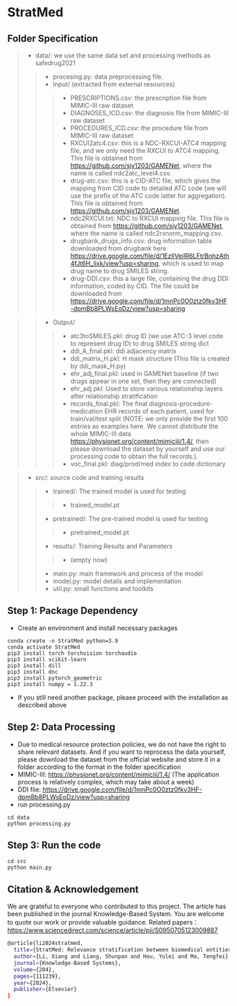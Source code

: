 # StratMed

## Folder Specification

> - data/: we use the same data set and processing methods as safedrug2021
>> - procesing.py: data preprocessing file.  
>> - Input/ (extracted from external resources)
>>> - PRESCRIPTIONS.csv: the prescription file from MIMIC-III raw dataset  
>>> - DIAGNOSES_ICD.csv: the diagnosis file from MIMIC-III raw dataset  
>>> - PROCEDURES_ICD.csv: the procedure file from MIMIC-III raw dataset  
>>> - RXCUI2atc4.csv: this is a NDC-RXCUI-ATC4 mapping file, and we only need the RXCUI to ATC4 mapping. This file is obtained from https://github.com/sjy1203/GAMENet, where the name is called ndc2atc_level4.csv.  
>>> - drug-atc.csv: this is a CID-ATC file, which gives the mapping from CID code to detailed ATC code (we will use the prefix of the ATC code latter for aggregation). This file is obtained from https://github.com/sjy1203/GAMENet.  
>>> - ndc2RXCUI.txt: NDC to RXCUI mapping file. This file is obtained from https://github.com/sjy1203/GAMENet, where the name is called ndc2rxnorm_mapping.csv.  
>>> - drugbank_drugs_info.csv: drug information table downloaded from drugbank here https://drive.google.com/file/d/1EzIlVeiIR6LFtrBnhzAth4fJt6H_ljxk/view?usp=sharing, which is used to map drug name to drug SMILES string.  
>>> - drug-DDI.csv: this a large file, containing the drug DDI information, coded by CID. The file could be downloaded from https://drive.google.com/file/d/1mnPc0O0ztz0fkv3HF-dpmBb8PLWsEoDz/view?usp=sharing  

>> - Output/
>>> - atc3toSMILES.pkl: drug ID (we use ATC-3 level code to represent drug ID) to drug SMILES string dict
>>> - ddi_A_final.pkl: ddi adjacency matrix
>>> - ddi_matrix_H.pkl: H mask structure (This file is created by ddi_mask_H.py)
>>> - ehr_adj_final.pkl: used in GAMENet baseline (if two drugs appear in one set, then they are connected)
>>> - ehr_adj.pkl: Used to store various relationship layers after relationship stratification
>>> - records_final.pkl: The final diagnosis-procedure-medication EHR records of each patient, used for train/val/test split (NOTE: we only provide the first 100 entries as examples here. We cannot distribute the whole MIMIC-III data https://physionet.org/content/mimiciii/1.4/, then please download the dataset by yourself and use our processing code to obtain the full records.).
>>> - voc_final.pkl: diag/prod/med index to code dictionary

> - src/: source code and training results
>> - trained/: The trained model is used for testing 
>>> - trained_model.pt
>> - pretrained/: The pre-trained model is used for testing 
>>> - pretrained_model.pt
>> - results/: Training Results and Parameters
>>> - (empty now)
>> - main.py: main framework and process of the model
>> - model.py: model details and implementation
>> - util.py: small functions and toolkits


## Step 1: Package Dependency  
- Create an environment and install necessary packages
```angular2html
conda create -n StratMed python=3.9
conda activate StratMed
pip3 install torch torchvision torchaudio
pip3 install scikit-learn
pip3 install dill
pip3 install dnc
pip3 install pytorch_geometric
pip3 install numpy = 1.22.3
```
- If you still need another package, please proceed with the installation as described above

## Step 2: Data Processing  
- Due to medical resource protection policies, we do not have the right to share relevant datasets. And if you want to reprocess the data yourself, please download the dataset from the official website and store it in a folder according to the format in the folder specification
- MIMIC-III: https://physionet.org/content/mimiciii/1.4/ (The application process is relatively complex, which may take about a week)
- DDI file: https://drive.google.com/file/d/1mnPc0O0ztz0fkv3HF-dpmBb8PLWsEoDz/view?usp=sharing
- run processing.py
```angular2html
cd data
python processing.py
```

## Step 3: Run the code  
```angular2html
cd src
python main.py
```

## Citation & Acknowledgement
We are grateful to everyone who contributed to this project. The article has been published in the journal Knowledge-Based System. You are welcome to quote our work or provide valuable guidance. Related papers：https://www.sciencedirect.com/science/article/pii/S0950705123009887
```bash
@article{li2024stratmed,
  title={StratMed: Relevance stratification between biomedical entities for sparsity on medication recommendation},
  author={Li, Xiang and Liang, Shunpan and Hou, Yulei and Ma, Tengfei},
  journal={Knowledge-Based Systems},
  volume={284},
  pages={111239},
  year={2024},
  publisher={Elsevier}
}
```

